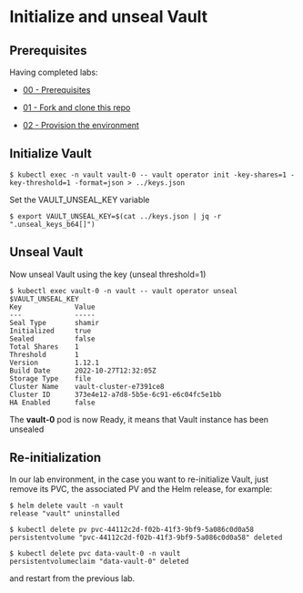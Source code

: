 # Initialize and unseal Vault

## Prerequisites 

Having completed labs:

- [00 - Prerequisites](./labs/00-Prerequisites/README.md)

- [01 - Fork and clone this repo](./labs/01-Fork_and_clone_this_repo/README.md)

- [02 - Provision the environment](./labs/02-Provision_the_environment/README.md)

## Initialize Vault

```console
$ kubectl exec -n vault vault-0 -- vault operator init -key-shares=1 -key-threshold=1 -format=json > ../keys.json             
```

Set the VAULT_UNSEAL_KEY variable

```console
$ export VAULT_UNSEAL_KEY=$(cat ../keys.json | jq -r ".unseal_keys_b64[]")
```

## Unseal Vault

Now unseal Vault using the key (unseal threshold=1)

```console
$ kubectl exec vault-0 -n vault -- vault operator unseal $VAULT_UNSEAL_KEY
Key             Value
---             -----
Seal Type       shamir
Initialized     true
Sealed          false
Total Shares    1
Threshold       1
Version         1.12.1
Build Date      2022-10-27T12:32:05Z
Storage Type    file
Cluster Name    vault-cluster-e7391ce8
Cluster ID      373e4e12-a7d8-5b5e-6c91-e6c04fc5e1bb
HA Enabled      false
```

The **vault-0** pod is now Ready, it means that Vault instance has been unsealed


## Re-initialization

In our lab environment, in the case you want to re-initialize Vault, just remove its PVC, the associated PV and the Helm release, for example:

```console
$ helm delete vault -n vault
release "vault" uninstalled
```

```console
$ kubectl delete pv pvc-44112c2d-f02b-41f3-9bf9-5a086c0d0a58
persistentvolume "pvc-44112c2d-f02b-41f3-9bf9-5a086c0d0a58" deleted
```

```console
$ kubectl delete pvc data-vault-0 -n vault                                                                                 
persistentvolumeclaim "data-vault-0" deleted
````

and restart from the previous lab.